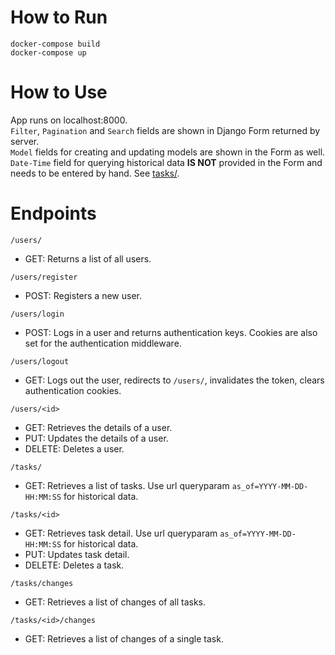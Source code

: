 # How to Run

`docker-compose build`<br>
`docker-compose up`

# How to Use

App runs on localhost:8000.<br>
`Filter`, `Pagination` and `Search` fields are shown in Django Form returned by server.<br>
`Model` fields for creating and updating models are shown in the Form as well.<br>
`Date-Time` field for querying historical data **IS NOT** provided in the Form and needs to be entered by hand. See [tasks/](README.md#L32).

# Endpoints

`/users/`
  - GET: Returns a list of all users.

`/users/register`
  - POST: Registers a new user.<br>

`/users/login`
  - POST: Logs in a user and returns authentication keys. Cookies are also set for the authentication middleware.
 
`/users/logout`
  - GET: Logs out the user, redirects to `/users/`, invalidates the token, clears authentication cookies.

`/users/<id>`
  - GET: Retrieves the details of a user.
  - PUT: Updates the details of a user.
  - DELETE: Deletes a user.<br>

`/tasks/`
  - GET: Retrieves a list of tasks. Use url queryparam `as_of=YYYY-MM-DD-HH:MM:SS` for historical data.

`/tasks/<id>`
  - GET: Retrieves task detail. Use url queryparam `as_of=YYYY-MM-DD-HH:MM:SS` for historical data.
  - PUT: Updates task detail.
  - DELETE: Deletes a task.<br>

`/tasks/changes`
  - GET: Retrieves a list of changes of all tasks.<br>
 
`/tasks/<id>/changes`
  - GET: Retrieves a list of changes of a single task.
